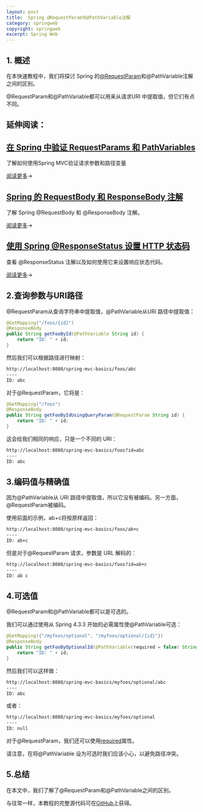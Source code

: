 ```yaml
---
layout: post
title:  Spring @RequestParam与@PathVariable注解
category: springweb
copyright: springweb
excerpt: Spring Web
---
```


## 1. 概述

在本快速教程中，我们将探讨 Spring 的[@RequestParam](https://www.baeldung.com/spring-request-param)和@PathVariable注解之间的区别。

@RequestParam和@PathVariable都可以用来从请求URI 中提取值，但它们有点不同。

## 延伸阅读：

## [在 Spring 中验证 RequestParams 和 PathVariables](https://www.baeldung.com/spring-validate-requestparam-pathvariable)

了解如何使用Spring MVC验证请求参数和路径变量

[阅读更多](https://www.baeldung.com/spring-validate-requestparam-pathvariable)→

## [Spring 的 RequestBody 和 ResponseBody 注解](https://www.baeldung.com/spring-request-response-body)

了解 Spring @RequestBody 和 @ResponseBody 注解。

[阅读更多](https://www.baeldung.com/spring-request-response-body)→

## [使用 Spring @ResponseStatus 设置 HTTP 状态码](https://www.baeldung.com/spring-response-status)

查看 @ResponseStatus 注解以及如何使用它来设置响应状态代码。

[阅读更多](https://www.baeldung.com/spring-response-status)→

## 2.查询参数与URI路径

@RequestParam从查询字符串中提取值，@PathVariable从URI 路径中提取值：

```java
@GetMapping("/foos/{id}")
@ResponseBody
public String getFooById(@PathVariable String id) {
    return "ID: " + id;
}
```

然后我们可以根据路径进行映射：

```bash
http://localhost:8080/spring-mvc-basics/foos/abc
----
ID: abc
```

对于@RequestParam，它将是：

```java
@GetMapping("/foos")
@ResponseBody
public String getFooByIdUsingQueryParam(@RequestParam String id) {
    return "ID: " + id;
}
```

这会给我们相同的响应，只是一个不同的 URI：

```bash
http://localhost:8080/spring-mvc-basics/foos?id=abc
----
ID: abc
```

## 3.编码值与精确值

因为@PathVariable从 URI 路径中提取值，所以它没有被编码。另一方面， @RequestParam被编码。

使用前面的示例，ab+c将按原样返回：

```bash
http://localhost:8080/spring-mvc-basics/foos/ab+c
----
ID: ab+c
```

但是对于@RequestParam 请求，参数是 URL 解码的：

```bash
http://localhost:8080/spring-mvc-basics/foos?id=ab+c
----
ID: ab c
```

## 4.可选值

@RequestParam和@PathVariable都可以是可选的。

我们可以通过使用从 Spring 4.3.3 开始的必需属性使@PathVariable可选：

```java
@GetMapping({"/myfoos/optional", "/myfoos/optional/{id}"})
@ResponseBody
public String getFooByOptionalId(@PathVariable(required = false) String id){
    return "ID: " + id;
}
```

然后我们可以这样做：

```bash
http://localhost:8080/spring-mvc-basics/myfoos/optional/abc
----
ID: abc

```

或者：

```bash
http://localhost:8080/spring-mvc-basics/myfoos/optional
----
ID: null
```

对于@RequestParam，我们还可以使用[required](https://www.baeldung.com/spring-request-param#making-an-optional-request-parameter)属性。

请注意，在将@PathVariable 设为可选时我们应该小心，以避免路径冲突。

## 5.总结

在本文中，我们了解了@RequestParam和@PathVariable之间的区别。

与往常一样，本教程的完整源代码可在[GitHub](https://github.com/tuyucheng7/taketoday-tutorial4j/tree/master/spring-web-modules)上获得。